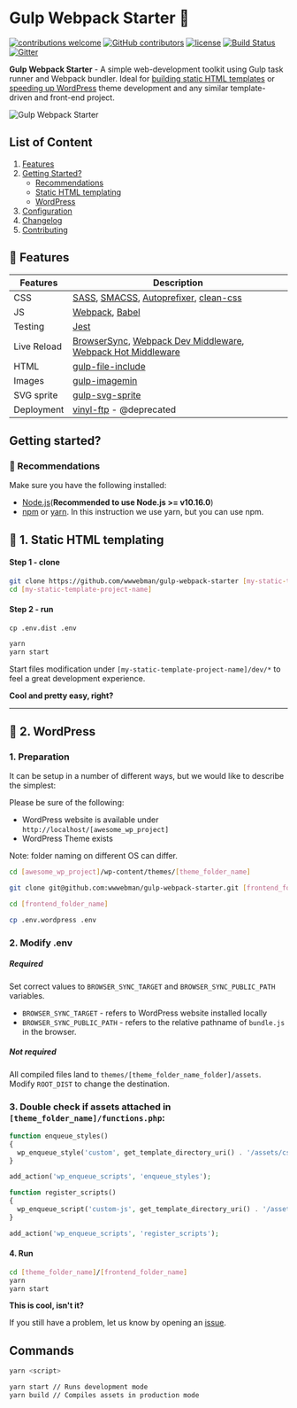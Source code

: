 # Gulp Webpack Starter :octopus:

[![contributions welcome](https://img.shields.io/badge/contributions-welcome-brightgreen.svg?style=flat)](https://github.com/wwwebman/gulp-webpack-starter/blob/master/CONTRIBUTING.md)
[![GitHub contributors](https://img.shields.io/github/contributors/wwwebman/gulp-webpack-starter.svg)](https://github.com/wwwebman/gulp-webpack-starter/blob/master/CONTRIBUTING.md)
[![license](https://img.shields.io/github/license/mashape/apistatus.svg)]()
[![Build Status](https://travis-ci.org/wwwebman/gulp-webpack-starter.svg?branch=master)](https://travis-ci.org/wwwebman/gulp-webpack-starter)
[![Gitter](https://img.shields.io/gitter/room/tj/git-extras.svg?style=flat-square)](https://gitter.im/gulp-webpack-starter/Lobby)

**Gulp Webpack Starter** - A simple web-development toolkit using Gulp task runner and Webpack bundler.
Ideal for [building static HTML templates](#dart-1-static-html-templating) 
or [speeding up WordPress](#eyes-2-wordpress) theme development 
and any similar template-driven and front-end project.

![Gulp Webpack Starter](http://webman.pro/assets/img/main/gulp-webpack-starter-webman.jpg)

## List of Content

1. [Features](#gift-features)
1. [Getting Started?](#getting-started)
    * [Recommendations](#closed_book-recommendations)
    * [Static HTML templating](#dart-1-static-html-templating)
    * [WordPress](#eyes-2-wordpress)
1. [Configuration](#configuration)
1. [Changelog](https://github.com/wwwebman/gulp-webpack-starter/blob/master/CHANGELOG.md)
1. [Contributing](https://github.com/wwwebman/gulp-webpack-starter/blob/master/CONTRIBUTING.md)

## :gift: Features

|Features|Description|
|------------------|-----------|
|CSS| [SASS](http://sass-lang.com/), [SMACSS](https://smacss.com/), [Autoprefixer](https://github.com/postcss/autoprefixer), [clean-css](https://www.npmjs.com/package/gulp-clean-css)|
|JS|[Webpack](https://webpack.js.org/), [Babel](http://babeljs.io/)|
|Testing|[Jest](https://facebook.github.io/jest/)|
|Live Reload|[BrowserSync](http://www.browsersync.io/), [Webpack Dev Middleware](https://github.com/webpack/webpack-dev-middleware), [Webpack Hot Middleware](https://github.com/glenjamin/webpack-hot-middleware)|
|HTML| [gulp-file-include](https://www.npmjs.com/package/gulp-file-include)|
|Images| [gulp-imagemin](https://www.npmjs.com/package/gulp-imagemin)|
|SVG sprite| [gulp-svg-sprite](https://github.com/jkphl/gulp-svg-sprite)|
|Deployment| [vinyl-ftp](https://www.npmjs.com/package/vinyl-ftp) - @deprecated|

## Getting started?

### :closed_book: Recommendations

Make sure you have the following installed: 
* [Node.js](https://nodejs.org/)(**Recommended to use Node.js >= v10.16.0**)
* [npm](https://www.npmjs.com/) or [yarn](https://yarnpkg.com/en/). 
In this instruction we use yarn, but you can use npm. 

## :dart: 1. Static HTML templating

#### Step 1 - clone

```bash
git clone https://github.com/wwwebman/gulp-webpack-starter [my-static-template-project-name]
cd [my-static-template-project-name]
```

#### Step 2 - run

`cp .env.dist .env`

```bash
yarn
yarn start
```

Start files modification under `[my-static-template-project-name]/dev/*` to feel a great 
development experience.

**Cool and pretty easy, right?**

***

## :eyes: 2. WordPress

### 1. Preparation

It can be setup in a number of different ways, but we would like to describe the simplest:

Please be sure of the following:
 - WordPress website is available under `http://localhost/[awesome_wp_project]`
 - WordPress Theme exists

Note: folder naming on different OS can differ.

```bash
cd [awesome_wp_project]/wp-content/themes/[theme_folder_name]

git clone git@github.com:wwwebman/gulp-webpack-starter.git [frontend_folder_name]

cd [frontend_folder_name]

cp .env.wordpress .env
```

### 2. Modify .env

##### Required

Set correct values to `BROWSER_SYNC_TARGET` and `BROWSER_SYNC_PUBLIC_PATH` variables.

- `BROWSER_SYNC_TARGET` - refers to WordPress website installed locally
- `BROWSER_SYNC_PUBLIC_PATH` - refers to the relative pathname of `bundle.js` in the browser.

##### Not required

All compiled files land to `themes/[theme_folder_name_folder]/assets`.
Modify `ROOT_DIST` to change the destination.

### 3. Double check if assets attached in `[theme_folder_name]/functions.php`:

```php
function enqueue_styles()
{
  wp_enqueue_style('custom', get_template_directory_uri() . '/assets/css/bundle.css', [], null);
}

add_action('wp_enqueue_scripts', 'enqueue_styles');

function register_scripts()
{
  wp_enqueue_script('custom-js', get_template_directory_uri() . '/assets/js/bundle.js', [], null, true);
}

add_action('wp_enqueue_scripts', 'register_scripts');
```

#### 4. Run

```bash
cd [theme_folder_name]/[frontend_folder_name]
yarn
yarn start
```

**This is cool, isn't it?**

If you still have a problem, let us know by opening an [issue](https://github.com/wwwebman/gulp-webpack-starter/issues).

## Commands

```bash
yarn <script>

yarn start // Runs development mode
yarn build // Compiles assets in production mode
```
